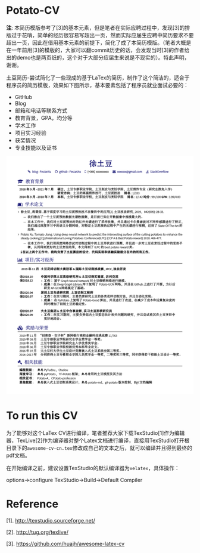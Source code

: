# Potato-CV

**注**: 本简历模版参考了[3]的基本元素，但是笔者在实际应聘过程中，发现[3]的排版过于花哨，简单的经历很容易写超出一页，然而实际应届生应聘中简历要求不要超出一页，因此在借用基本元素的前提下，简化了成了本简历模版。（笔者大概是在一年前用[3]的模版的，大家可以翻commit历史的话，会发现当时[3]的作者给出的demo也是两页纸的，这个对于大部分应届生来说是不现实的）。特此声明，谢谢。

土豆简历-尝试简化了一些现成的基于LaTex的简历，制作了这个简洁的，适合于程序员的简历模版，效果如下图所示，基本要素包括了程序员就业面试必要的：

- GitHub
- Blog
- 邮箱和电话等联系方式
- 教育背景，GPA，均分等
- 学术工作
- 项目实习经验
- 获奖情况
- 专业技能以及证书

![tudou][tudou]

# To run this CV

为了能够对这个LaTex CV进行编译，笔者推荐大家下载TexStudio[1]作为编辑器，TexLive[2]作为编译器对整个Latex文档进行编译，直接用TexStudio打开根目录下的`awesome-cv-cn.tex`修改成自己的文本之后，就可以编译并且得到最终的pdf文档。

在开始编译之前，建议设置TexStudio的默认编译器为`xelatex`，具体操作：

options->configure TexStudio->Build->Default Compiler



# Reference

[1]. http://texstudio.sourceforge.net/

[2]. http://tug.org/texlive/

[3]. https://github.com/huajh/awesome-latex-cv



[tudou]: ./imgs/tudou.png

